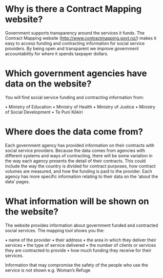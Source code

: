 # Why is there a Contract Mapping website?
Government supports transparency around the services it funds. The Contract Mapping website (http://www.contractmapping.govt.nz/) makes it easy to access funding and contracting information for social service providers. By being open and transparent we improve government accountability for where it spends taxpayer dollars.

# Which government agencies have data on the website?
You will find social service funding and contracting information from:

•	Ministry of Education
•	Ministry of Health
•	Ministry of Justice
•	Ministry of Social Development
•	Te Puni Kōkiri

# Where does the data come from?
Each government agency has provided information on their contracts with social service providers. 
Because the data comes from agencies with different systems and ways of contracting, there will be some variation in the way each agency presents the detail of their contracts. This could include the way the country is divided for contract purposes, how contract volumes are measured, and how the funding is paid to the provider.
Each agency has more specific information relating to their data on the ‘about the data’ pages.

# What information will be shown on the website? 
The website provides information about government funded and contracted social services.
The mapping tool shows you the:

•	name of the provider
•	their address
•	the area in which they deliver their services
•	the type of service delivered
•	the number of clients or services they are contracted to provide
•	how much funding they receive for their services.

Information that may compromise the safety of the people who use the service is not shown e.g. Woman’s Refuge
